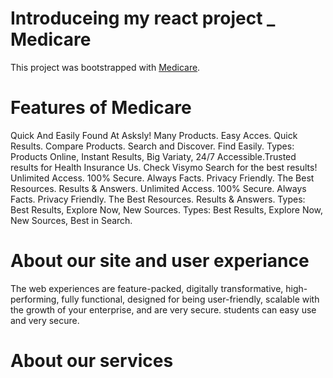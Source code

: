 # Introduceing my react project _ Medicare

This project was bootstrapped with [Medicare](https://medicare-9c5d3.web.app/).

# Features of Medicare

Quick And Easily Found At Asksly! Many Products. Easy Acces. Quick Results. Compare Products. Search and Discover. Find Easily. Types: Products Online, Instant Results, Big Variaty, 24/7 Accessible.Trusted results for Health Insurance Us. Check Visymo Search for the best results! Unlimited Access. 100% Secure. Always Facts. Privacy Friendly. The Best Resources. Results & Answers. 
Unlimited Access. 100% Secure. Always Facts. Privacy Friendly. The Best Resources. Results & Answers. Types: Best Results, Explore Now, New Sources.
Types: Best Results, Explore Now, New Sources, Best in Search.


# About our site and user experiance

The web experiences are feature-packed, digitally transformative, high-performing, fully functional, designed for being user-friendly, scalable with the growth of your enterprise, and are very secure. students can easy use and very secure.

# About our services 


